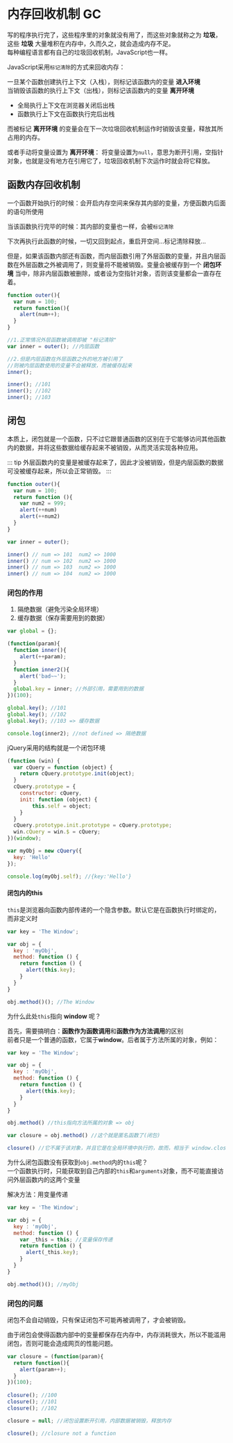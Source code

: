 # 内存回收机制 GC

写的程序执行完了，这些程序里的对象就没有用了，而这些对象就称之为 **垃圾**，这些 **垃圾** 大量堆积在内存中，久而久之，就会造成内存不足。\
每种编程语言都有自己的垃圾回收机制，JavaScript也一样。

JavaScript采用`标记清除`的方式来回收内存：

一旦某个函数创建执行上下文（入栈），则标记该函数内的变量 **进入环境**\
当销毁该函数的执行上下文（出栈），则标记该函数内的变量 **离开环境**

* 全局执行上下文在浏览器关闭后出栈
* 函数执行上下文在函数执行完后出栈

而被标记 **离开环境** 的变量会在下一次垃圾回收机制运作时销毁该变量，释放其所占用的内存。

或者手动将变量设置为 **离开环境**：
将变量设置为`null`，意思为断开引用，空指针对象，也就是没有地方在引用它了，垃圾回收机制下次运作时就会将它释放。

## 函数内存回收机制

一个函数开始执行的时候：会开启内存空间来保存其内部的变量，方便函数内后面的语句所使用

当该函数执行完毕的时候：其内部的变量也一样，会被`标记清除`

下次再执行此函数的时候，一切又回到起点，重启开空间...标记清除释放...

但是，如果该函数内部还有函数，而内层函数引用了外层函数的变量，并且内层函数在外层函数之外被调用了，则变量将不能被销毁。变量会被缓存到一个 **闭包环境** 当中，除非内层函数被删除，或者设为空指针对象，否则该变量都会一直存在着。
```js
function outer(){
  var num = 100;
  return function(){
    alert(num++);
  }
} 

//1.正常情况外层函数被调用即被 "标记清除"
var inner = outer(); //内层函数

//2.但是内层函数在外层函数之外的地方被引用了
//则被内层函数使用的变量不会被释放，而被缓存起来
inner();

inner(); //101
inner(); //102
inner(); //103
```

## 闭包
本质上，闭包就是一个函数，只不过它跟普通函数的区别在于它能够访问其他函数内的数据，并将这些数据给缓存起来不被销毁，从而灵活实现各种应用。

::: tip
外层函数内的变量是被缓存起来了，因此才没被销毁，但是内层函数的数据可没被缓存起来，所以会正常销毁。
:::

```js
function outer(){
  var num = 100;
  return function (){
    var num2 = 999;
    alert(++num)
    alert(++num2)
  }
}

var inner = outer();

inner() // num => 101  num2 => 1000
inner() // num => 102  num2 => 1000
inner() // num => 103  num2 => 1000
inner() // num => 104  num2 => 1000
```

### 闭包的作用

1. 隔绝数据（避免污染全局环境）
2. 缓存数据（保存需要用到的数据）

```js
var global = {};

(function(param){
  function inner(){
    alert(++param);
  }
  function inner2(){
    alert('bad~~');
  }
  global.key = inner; //外部引用，需要用到的数据
})(100);

global.key(); //101
global.key(); //102
global.key(); //103 => 缓存数据

console.log(inner2); //not defined => 隔绝数据
```
jQuery采用的结构就是一个闭包环境

```js
(function (win) {
  var cQuery = function (object) {
    return cQuery.prototype.init(object);
  }
  cQuery.prototype = {
    constructor: cQuery,
    init: function (object) {
        this.self = object;
    }
  }
  cQuery.prototype.init.prototype = cQuery.prototype;
  win.cQuery = win.$ = cQuery;
})(window);

var myObj = new cQuery({
  key: 'Hello'
});

console.log(myObj.self); //{key:'Hello'}
```

#### 闭包内的this
`this`是浏览器向函数内部传递的一个隐含参数。默认它是在函数执行时绑定的，而非定义时

```js
var key = 'The Window';

var obj = {
  key : 'myObj',
  method: function () {
    return function () {
      alert(this.key);
    }
  }
}

obj.method()(); //The Window
```
为什么此处`this`指向 **window** 呢？

首先，需要搞明白：**函数作为函数调用**和**函数作为方法调用**的区别\
前者只是一个普通的函数，它属于**window**。后者属于方法所属的对象，例如：

```js
var key = 'The Window';

var obj = {
  key : 'myObj',
  method: function () {
    return function () {
      alert(this.key);
    }
  }
}

obj.method() //this指向方法所属的对象 => obj

var closure = obj.method() //这个就是匿名函数了(闭包)

closure() //它不属于该对象，并且它是在全局环境中执行的，故而，相当于 window.closure()
```
为什么闭包函数没有获取到`obj.method`内的`this`呢？\
一个函数执行时，只能获取到自己内部的`this`和`arguments`对象，而不可能直接访问外层函数内的这两个变量

解决方法：用变量传递
```js
var key = 'The Window';

var obj = {
  key : 'myObj',
  method: function () {
    var _this = this; //变量保存传递
    return function () {
      alert(_this.key);
    }
  }
}

obj.method()(); //myObj
```

### 闭包的问题

闭包不会自动销毁，只有保证闭包不可能再被调用了，才会被销毁。

由于闭包会使得函数内部中的变量都保存在内存中，内存消耗很大，所以不能滥用闭包，否则可能会造成网页的性能问题。

```js
var closure = (function(param){
  return function(){
    alert(param++);
  }
})(100);
 
closure(); //100
closure(); //101
closure(); //102

closure = null; //闭包设置断开引用，内部数据被销毁，释放内存

closure(); //closure not a function
```